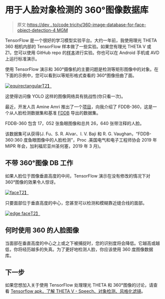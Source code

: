 # 用于人脸对象检测的 360°图像数据库

> 原文:[https://dev . to/code tricity/360-image-database-for-face-object-detection-4 MGM](https://dev.to/codetricity/360-image-database-for-face-object-detection-4mgm)

TensorFlow 是一个很好的学习模型实验平台。大约一年前，我使用理光 THETA 360 相机内部的 TensorFlow 样本做了一些实验。如果您有理光 THETA V 或 Z1，您可以使用 GitHub repo 的[样本](https://github.com/codetricity/tensorflow-theta)进行实验。你也可以在 Android 手机或 AVD 上运行标准演示。

使用 TensorFlow 演示和 360°摄像机的主要问题是检测等矩形图像中的对象。在下面的示例中，您可以看到以等矩形格式查看的 360°图像扭曲了面。

[![equirectangular](../Images/4991e0e5c1ff4a08dd8ce8a2dff0a66f.png)T2】](https://res.cloudinary.com/practicaldev/image/fetch/s--Z7INw5wF--/c_limit%2Cf_auto%2Cfl_progressive%2Cq_auto%2Cw_880/https://i.imgur.com/54KbYD8.jpg)

这使得访问像 YOLO 这样的图像网络具有挑战性(你只看一次)。

最近，开发人员 Amine Amri 推出了一个[项目](https://community.theta360.guide/t/theta-auto-trigger-plug-in-by-amine-amri/4665?u=codetricity)，向我介绍了 FDDB-360，这是一个从人脸检测数据集和基准 [FDDB](http://viswww.cs.umass.edu/fddb/) 导出的数据集。

FDDB-360 包含 17，052 张鱼眼图像和总共 26，640 张带注释的人脸。

该数据集可从获得(J. Fu、S. R. Alvar、I. V. Baji 和 R. G. Vaughan，“FDDB-360:360 度鱼眼图像中的人脸检测”，Proc .美国电气和电子工程师协会 2019 年 MIPR 年会，加利福尼亚州圣何塞，2019 年 3 月)。

## [](#working-without-360-image-db)不带 360°图像 DB 工作

如果人脸位于图像垂直高度的中间，TensorFlow 演示在没有修改的情况下对 360°图像的效果令人惊讶。

[![face](../Images/db168ec4acdc3490b5881d483be3549f.png)T2】](https://res.cloudinary.com/practicaldev/image/fetch/s--V2uE-R9z--/c_limit%2Cf_auto%2Cfl_progressive%2Cq_auto%2Cw_880/https://i.imgur.com/OsumeHY.png)

只要面部位于垂直高度的中心，您甚至可以检测和模糊靠近缝合线的面部。

[![edge face](../Images/ce5f2339aa95d6d811e56c1dc9e984d7.png)T2】](https://res.cloudinary.com/practicaldev/image/fetch/s--d383kKlN--/c_limit%2Cf_auto%2Cfl_progressive%2Cq_auto%2Cw_880/https://i.imgur.com/pJEhZfw.jpg)

## [](#when-to-use-a-360-image-db-of-faces)何时使用 360 的人脸图像

当面部在垂直高度的中心之上或之下被捕捉时，您的识别度将会降低。它越高或越低，你将经历越多的失真。为了更好地检测人脸，你应该使用 360 度图像数据库。

## [](#next-steps)下一步

如果您想加入关于使用 TensorFlow 处理理光 THETA 和 360°图像的讨论，请查看 [Tensorflow apk，了解 THETA V - Speech、对象检测、风格化滤镜](https://community.theta360.guide/t/tensorflow-apk-for-theta-v-speech-object-detection-stylized-filters/3812?u=codetricity)。
